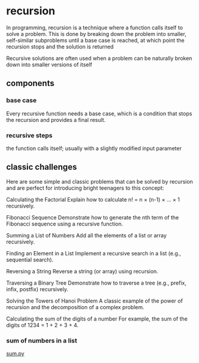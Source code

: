 # recursion

In programming, recursion is a technique where a function calls itself to solve
a problem. This is done by breaking down the problem into smaller, self-similar
subproblems until a base case is reached, at which point the recursion stops
and the solution is returned

Recursive solutions are often used when a problem can be naturally broken down
into smaller versions of itself

## components

### base case

Every recursive function needs a base case, which is a condition that stops the
recursion and provides a final result.

### recursive steps

the function calls itself; usually with a slightly modified input parameter

## classic challenges

Here are some simple and classic problems that can be solved by recursion and
are perfect for introducing bright teenagers to this concept:

Calculating the Factorial
Explain how to calculate n! = n × (n-1) × ... × 1 recursively.

Fibonacci Sequence
Demonstrate how to generate the nth term of the Fibonacci sequence using a
recursive function.

Summing a List of Numbers
Add all the elements of a list or array recursively.

Finding an Element in a List
Implement a recursive search in a list (e.g., sequential search).

Reversing a String
Reverse a string (or array) using recursion.

Traversing a Binary Tree
Demonstrate how to traverse a tree (e.g., prefix, infix, postfix) recursively.

Solving the Towers of Hanoi Problem
A classic example of the power of recursion and the decomposition of a complex problem.

Calculating the sum of the digits of a number
For example, the sum of the digits of 1234 = 1 + 2 + 3 + 4.

### sum of numbers in a list

[sum.py](sum.py)
